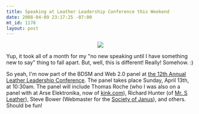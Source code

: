 ```yaml
--- 
title: Speaking at Leather Leadership Conference this Weekend
date: 2008-04-09 23:17:25 -07:00
mt_id: 1178
layout: post
---
```

<CENTER><A HREF='http://loc.leatherleadership.org/llc12/index.html'><IMG SRC='http://loc.leatherleadership.org/llc12/images/LLC_medal_250h.jpg' border="0" /></A></CENTER>

Yup, it took all of a month for my "no new speaking until I have something new to say" thing to fall apart. But, well, this is different! Really! Somehow. :)

So yeah, I'm now part of the BDSM and Web 2.0 panel at <A HREF='http://loc.leatherleadership.org/llc12/index.html'>the 12th Annual Leather Leadership Conference</A>. The panel takes place Sunday, April 13th, at 10:30am. The panel will include Thomas Roche (who I was also on a panel with at Arse Elektronika, now of <A HREF='http://www.kink.com'>kink.com</A>), Richard Hunter (of <A HREF='http://www.mr-s-leather.com'>Mr. S Leather</A>), Steve Bower (Webmaster for the <A HREF='http://www.soj.org/main.html'>Society of Janus</A>),  and others. Should be fun!
 
